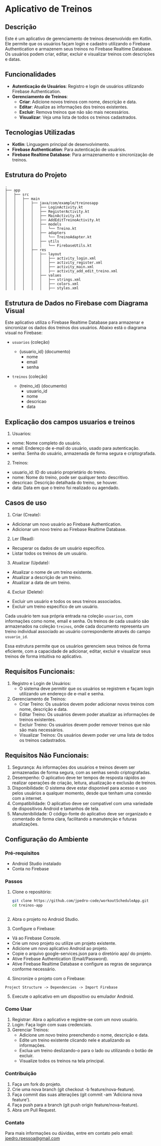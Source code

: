 # Aplicativo de Treinos

## Descrição

Este é um aplicativo de gerenciamento de treinos desenvolvido em Kotlin. Ele permite que os usuários façam login e cadastro utilizando o Firebase Authentication e armazenem seus treinos no Firebase Realtime Database. Os usuários podem criar, editar, excluir e visualizar treinos com descrições e datas.

## Funcionalidades

- **Autenticação de Usuários**: Registro e login de usuários utilizando Firebase Authentication.
- **Gerenciamento de Treinos**:
  - **Criar**: Adicione novos treinos com nome, descrição e data.
  - **Editar**: Atualize as informações dos treinos existentes.
  - **Excluir**: Remova treinos que não são mais necessários.
  - **Visualizar**: Veja uma lista de todos os treinos cadastrados.
  
## Tecnologias Utilizadas

- **Kotlin**: Linguagem principal de desenvolvimento.
- **Firebase Authentication**: Para autenticação de usuários.
- **Firebase Realtime Database**: Para armazenamento e sincronização de treinos.

## Estrutura do Projeto

```plaintext
.
├── app
│   ├── src
│   │   ├── main
│   │   │   ├── java/com/example/treinosapp
│   │   │   │   ├── LoginActivity.kt
│   │   │   │   ├── RegisterActivity.kt
│   │   │   │   ├── MainActivity.kt
│   │   │   │   ├── AddEditTreinoActivity.kt
│   │   │   │   ├── models
│   │   │   │   │   └── Treino.kt
│   │   │   │   ├── adapters
│   │   │   │   │   └── TreinoAdapter.kt
│   │   │   │   ├── utils
│   │   │   │   │   └── FirebaseUtils.kt
│   │   │   ├── res
│   │   │   │   ├── layout
│   │   │   │   │   ├── activity_login.xml
│   │   │   │   │   ├── activity_register.xml
│   │   │   │   │   ├── activity_main.xml
│   │   │   │   │   ├── activity_add_edit_treino.xml
│   │   │   │   ├── values
│   │   │   │   │   ├── strings.xml
│   │   │   │   │   ├── colors.xml
│   │   │   │   │   ├── styles.xml 

```
## Estrutura de Dados no Firebase com Diagrama Visual
Este aplicativo utiliza o Firebase Realtime Database para armazenar e sincronizar os dados dos treinos dos usuários. Abaixo está o diagrama visual no Firebase:

- `usuarios` (coleção)
  - {usuario_id} (documento)
    - nome
    - email
    - senha

- `treinos` (coleção)
  - {treino_id} (documento)
    - usuario_id
    - nome
    - descricao
    - data

## Explicação dos campos usuarios e treinos

1. Usuarios:

- nome: Nome completo do usuário.
- email: Endereço de e-mail do usuário, usado para autenticação.
- senha: Senha do usuário, armazenada de forma segura e criptografada.

2. Treinos:

- usuario_id: ID do usuário proprietário do treino.
- nome: Nome do treino, pode ser qualquer texto descritivo.
- descricao: Descrição detalhada do treino, se houver.
- data: Data em que o treino foi realizado ou agendado.


## Casos de uso

1. Criar (Create):

- Adicionar um novo usuário ao Firebase Authentication.
- Adicionar um novo treino ao Firebase Realtime Database.

2. Ler (Read):

- Recuperar os dados de um usuário específico.
- Listar todos os treinos de um usuário.

3. Atualizar (Update):

- Atualizar o nome de um treino existente.
- Atualizar a descrição de um treino.
- Atualizar a data de um treino.


4. Excluir (Delete):

- Excluir um usuário e todos os seus treinos associados.
- Excluir um treino específico de um usuário.

Cada usuário tem sua própria entrada na coleção `usuarios`, com informações como nome, email e senha. Os treinos de cada usuário são armazenados na coleção `treinos`, onde cada documento representa um treino individual associado ao usuário correspondente através do campo `usuario_id`.

Essa estrutura permite que os usuários gerenciem seus treinos de forma eficiente, com a capacidade de adicionar, editar, excluir e visualizar seus treinos de forma intuitiva no aplicativo.

## Requisitos Funcionais:

1. Registro e Login de Usuários: 
    - O sistema deve permitir que os usuários se registrem e façam login utilizando um endereço de e-mail e senha.
2. Gerenciamento de Treinos:
    - Criar Treino: Os usuários devem poder adicionar novos treinos com nome, descrição e data.
    - Editar Treino: Os usuários devem poder atualizar as informações de treinos existentes.
    - Excluir Treino: Os usuários devem poder remover treinos que não são mais necessários.
    - Visualizar Treinos: Os usuários devem poder ver uma lista de todos os treinos cadastrados.

## Requisitos Não Funcionais:

1. Segurança: As informações dos usuários e treinos devem ser armazenadas de forma segura, com as senhas sendo criptografadas.
2. Desempenho: O aplicativo deve ter tempos de resposta rápidos ao realizar operações de criação, leitura, atualização e exclusão de treinos.
3. Disponibilidade: O sistema deve estar disponível para acesso e uso pelos usuários a qualquer momento, desde que tenham uma conexão com a internet.
4. Compatibilidade: O aplicativo deve ser compatível com uma variedade de dispositivos Android e tamanhos de tela.
5. Manutenibilidade: O código-fonte do aplicativo deve ser organizado e comentado de forma clara, facilitando a manutenção e futuras atualizações.

## Configuração do Ambiente

### Pré-requisitos

- Android Studio instalado
- Conta no Firebase

### Passos

1. Clone o repositório:

   ```bash
   git clone https://github.com/jpedro-code/workoutScheduleApp.git
   cd treinos-app
  

2. Abra o projeto no Android Studio.

3. Configure o Firebase:

- Vá ao Firebase Console.
- Crie um novo projeto ou utilize um projeto existente.
- Adicione um novo aplicativo Android ao projeto.
- Copie o arquivo google-services.json para o diretório app/ do projeto.
- Ative Firebase Authentication (Email/Password).
- Ative Firebase Realtime Database e configure as regras de segurança conforme necessário.

4. Sincronize o projeto com o Firebase:

```plaintext
Project Structure -> Dependencies -> Import Firebase
```

5. Execute o aplicativo em um dispositivo ou emulador Android.

### Como Usar

1. Registrar: Abra o aplicativo e registre-se com um novo usuário.
2. Login: Faça login com suas credenciais.
3. Gerenciar Treinos:
    - Adicione um novo treino preenchendo o nome, descrição e data.
    - Edite um treino existente clicando nele e atualizando as informações.
    - Exclua um treino deslizando-o para o lado ou utilizando o botão de excluir.
    - Visualize todos os treinos na tela principal.

### Contribuição

1. Faça um fork do projeto.
2. Crie uma nova branch (git checkout -b feature/nova-feature).
3. Faça commit das suas alterações (git commit -am 'Adiciona nova feature').
4. Faça push para a branch (git push origin feature/nova-feature).
5. Abra um Pull Request.

### Contato
Para mais informações ou dúvidas, entre em contato pelo email: jpedro.rpessoa@gmail.com
